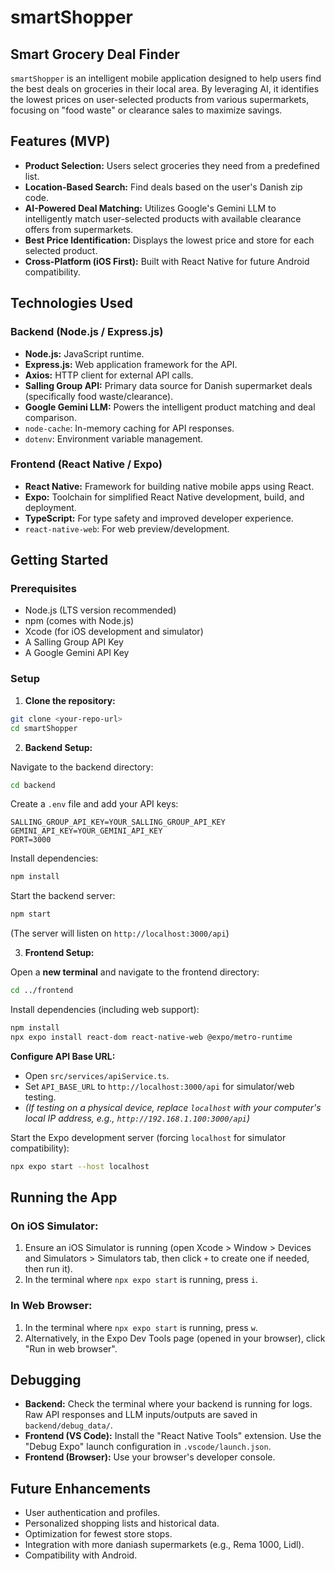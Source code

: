 # smartShopper

## Smart Grocery Deal Finder

`smartShopper` is an intelligent mobile application designed to help users find the best deals on groceries in their local area. By leveraging AI, it identifies the lowest prices on user-selected products from various supermarkets, focusing on "food waste" or clearance sales to maximize savings.

## Features (MVP)

- **Product Selection:** Users select groceries they need from a predefined list.
- **Location-Based Search:** Find deals based on the user's Danish zip code.
- **AI-Powered Deal Matching:** Utilizes Google's Gemini LLM to intelligently match user-selected products with available clearance offers from supermarkets.
- **Best Price Identification:** Displays the lowest price and store for each selected product.
- **Cross-Platform (iOS First):** Built with React Native for future Android compatibility.

## Technologies Used

### Backend (Node.js / Express.js)

- **Node.js:** JavaScript runtime.
- **Express.js:** Web application framework for the API.
- **Axios:** HTTP client for external API calls.
- **Salling Group API:** Primary data source for Danish supermarket deals (specifically food waste/clearance).
- **Google Gemini LLM:** Powers the intelligent product matching and deal comparison.
- `node-cache`: In-memory caching for API responses.
- `dotenv`: Environment variable management.

### Frontend (React Native / Expo)

- **React Native:** Framework for building native mobile apps using React.
- **Expo:** Toolchain for simplified React Native development, build, and deployment.
- **TypeScript:** For type safety and improved developer experience.
- `react-native-web`: For web preview/development.

## Getting Started

### Prerequisites

- Node.js (LTS version recommended)
- npm (comes with Node.js)
- Xcode (for iOS development and simulator)
- A Salling Group API Key
- A Google Gemini API Key

### Setup

1. **Clone the repository:**

```bash
git clone <your-repo-url>
cd smartShopper
```

2. **Backend Setup:**

Navigate to the backend directory:

```bash
cd backend
```

Create a `.env` file and add your API keys:

```
SALLING_GROUP_API_KEY=YOUR_SALLING_GROUP_API_KEY
GEMINI_API_KEY=YOUR_GEMINI_API_KEY
PORT=3000
```

Install dependencies:

```bash
npm install
```

Start the backend server:

```bash
npm start
```

(The server will listen on `http://localhost:3000/api`)

3. **Frontend Setup:**

Open a **new terminal** and navigate to the frontend directory:

```bash
cd ../frontend
```

Install dependencies (including web support):

```bash
npm install
npx expo install react-dom react-native-web @expo/metro-runtime
```

**Configure API Base URL:**

- Open `src/services/apiService.ts`.
- Set `API_BASE_URL` to `http://localhost:3000/api` for simulator/web testing.
- _(If testing on a physical device, replace `localhost` with your computer's local IP address, e.g., `http://192.168.1.100:3000/api`)_

Start the Expo development server (forcing `localhost` for simulator compatibility):

```bash
npx expo start --host localhost
```

## Running the App

### On iOS Simulator:

1. Ensure an iOS Simulator is running (open Xcode > Window > Devices and Simulators > Simulators tab, then click `+` to create one if needed, then run it).
2. In the terminal where `npx expo start` is running, press `i`.

### In Web Browser:

1. In the terminal where `npx expo start` is running, press `w`.
2. Alternatively, in the Expo Dev Tools page (opened in your browser), click "Run in web browser".

## Debugging

- **Backend:** Check the terminal where your backend is running for logs. Raw API responses and LLM inputs/outputs are saved in `backend/debug_data/`.
- **Frontend (VS Code):** Install the "React Native Tools" extension. Use the "Debug Expo" launch configuration in `.vscode/launch.json`.
- **Frontend (Browser):** Use your browser's developer console.

## Future Enhancements

- User authentication and profiles.
- Personalized shopping lists and historical data.
- Optimization for fewest store stops.
- Integration with more daniash supermarkets (e.g., Rema 1000, Lidl).
- Compatibility with Android.
